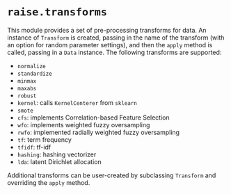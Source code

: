 # `raise.transforms`

This module provides a set of pre-processing transforms for data. An instance of `Transform` is created, passing in the name of the transform (with an option for random parameter settings), and then the `apply` method is called, passing in a `Data` instance. The following transforms are supported:
  
* `normalize`  
* `standardize`  
* `minmax`  
* `maxabs`  
* `robust`  
* `kernel`: calls `KernelCenterer` from `sklearn`  
* `smote`  
* `cfs`: implements Correlation-based Feature Selection  
* `wfo`: implements weighted fuzzy oversampling  
* `rwfo`: implemented radially weighted fuzzy oversampling  
* `tf`: term frequency  
* `tfidf`: tf-idf  
* `hashing`: hashing vectorizer  
* `lda`: latent Dirichlet allocation  

Additional transforms can be user-created by subclassing `Transform` and overriding the `apply` method.